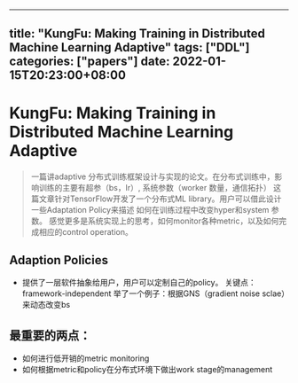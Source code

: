 # 

<!--
 * @Author: vihowe
 * @Date: 2022-01-15 22:24:01
 * @LastEditTime: 2022-01-15 23:44:08
 * @FilePath: /myBlog/content/posts/kungfu/index.md
-->
---
title: "KungFu: Making Training in Distributed Machine Learning Adaptive"
tags: ["DDL"]
categories: ["papers"]
date: 2022-01-15T20:23:00+08:00
---
# KungFu: Making Training in Distributed Machine Learning Adaptive

> 一篇讲adaptive 分布式训练框架设计与实现的论文。在分布式训练中，影响训练的主要有超参（bs，lr）,
系统参数（worker 数量，通信拓扑）
这篇文章针对TensorFlow开发了一个分布式ML library。用户可以借此设计一些Adaptation Policy来描述
如何在训练过程中改变hyper和system 参数。
感觉更多是系统实现上的思考，如何monitor各种metric，以及如何完成相应的control operation。

## Adaption Policies
- 提供了一层软件抽象给用户，用户可以定制自己的policy。
关键点：framework-independent
举了一个例子：根据GNS（gradient noise sclae）来动态改变bs

## 最重要的两点：
- 如何进行低开销的metric monitoring
- 如何根据metric和policy在分布式环境下做出work stage的management
